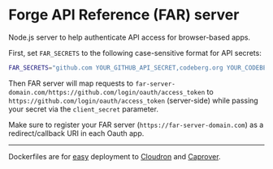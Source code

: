 # Forge API Reference (FAR) server

Node.js server to help authenticate API access for browser-based apps.

First, set `FAR_SECRETS` to the following case-sensitive format for API secrets:

```bash
FAR_SECRETS="github.com YOUR_GITHUB_API_SECRET,codeberg.org YOUR_CODEBERG_API_SECRET"
```

Then FAR server will map requests to `far-server-domain.com/https://github.com/login/oauth/access_token` to `https://github.com/login/oauth/access_token` (server-side) while passing your secret via the `client_secret` parameter.

Make sure to register your FAR server (`https://far-server-domain.com`) as a redirect/callback URI in each Oauth app.

---

Dockerfiles are for [easy](https://easyindie.app) deployment to [Cloudron](cloudron.io) and [Caprover](https://caprover.com).
